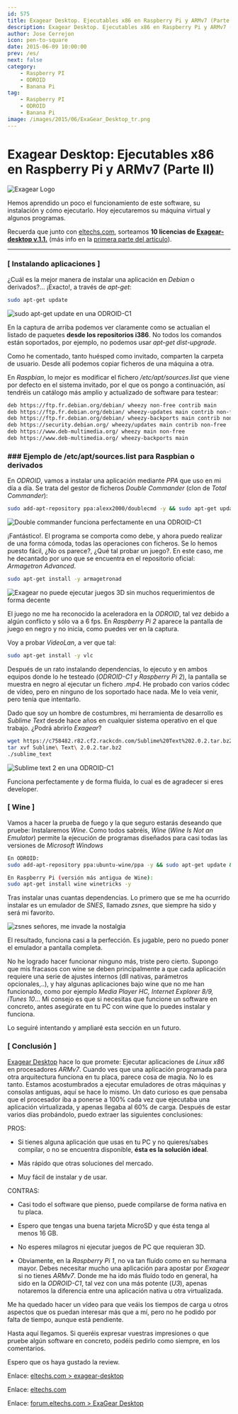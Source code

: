 ```yaml
---
id: 575
title: Exagear Desktop. Ejecutables x86 en Raspberry Pi y ARMv7 (Parte II)
description: Exagear Desktop. Ejecutables x86 en Raspberry Pi y ARMv7 (Parte II)
author: Jose Cerrejon
icon: pen-to-square
date: 2015-06-09 10:00:00
prev: /es/
next: false
category:
    - Raspberry PI
    - ODROID
    - Banana Pi
tag:
    - Raspberry PI
    - ODROID
    - Banana Pi
image: /images/2015/06/ExaGear_Desktop_tr.png
---
```


# Exagear Desktop: Ejecutables x86 en Raspberry Pi y ARMv7 (Parte II)

![Exagear Logo](/images/2015/06/ExaGear_Desktop_tr.png)

Hemos aprendido un poco el funcionamiento de este software, su instalación y cómo ejecutarlo. Hoy ejecutaremos su máquina virtual y algunos programas.

Recuerda que junto con [eltechs.com](https://eltechs.com/?utm_source=misapuntesde&utm_medium=post_part1&utm_campaign=ED_May2015_release), sorteamos **10 licencias de [Exagear-desktop v.1.1.](https://eltechs.com/product/exagear-desktop/?utm_source=misapuntesde&utm_medium=post_part1&utm_campaign=ED_May2015_release)** (más info en la [primera parte del artículo](/post.php?id=573)).

---

### [ Instalando aplicaciones ]

¿Cuál es la mejor manera de instalar una aplicación en _Debian_ o derivados?... ¡Exacto!, a través de _apt-get_:

```bash
sudo apt-get update
```

![sudo apt-get update en una ODROID-C1](/images/2015/06/updating_exagear.jpg "sudo apt-get update en una ODROID-C1")

En la captura de arriba podemos ver claramente como se actualian el listado de paquetes **desde los repositorios i386**. No todos los comandos están soportados, por ejemplo, no podemos usar _apt-get dist-upgrade_.

Como he comentado, tanto huésped como invitado, comparten la carpeta de usuario. Desde allí podemos copiar ficheros de una máquina a otra.

En _Raspbian_, lo mejor es modificar el fichero _/etc/apt/sources.list_ que viene por defecto en el sistema invitado, por el que os pongo a continuación, así tendréis un catálogo más amplio y actualizado de software para testear:

```bash
deb https://ftp.fr.debian.org/debian/ wheezy non-free contrib main
deb https://ftp.fr.debian.org/debian/ wheezy-updates main contrib non-free
deb https://ftp.fr.debian.org/debian/ wheezy-backports main contrib non-free
deb https://security.debian.org/ wheezy/updates main contrib non-free
deb https://www.deb-multimedia.org/ wheezy main non-free
deb https://www.deb-multimedia.org/ wheezy-backports main
```

### ### Ejemplo de /etc/apt/sources.list para Raspbian o derivados

En _ODROID_, vamos a instalar una aplicación mediante _PPA_ que uso en mi día a día. Se trata del gestor de ficheros _Double Commander_ (clon de _Total Commander_):

```bash
sudo add-apt-repository ppa:alexx2000/doublecmd -y && sudo apt-get update && sudo apt-get install -y doublecmd-gtk
```

![Double commander funciona perfectamente en una ODROID-C1](/images/2015/06/doublecmd.jpg "Double commander funciona perfectamente en una ODROID-C1")

¡Fantástico!. El programa se comporta como debe, y ahora puedo realizar de una forma cómoda, todas las operaciones con ficheros. Se lo hemos puesto fácil, ¿No os parece?, ¿Qué tal probar un juego?. En este caso, me he decantado por uno que se encuentra en el repositorio oficial: _Armagetron Advanced_.

```bash
sudo apt-get install -y armagetronad
```

![Exagear no puede ejecutar juegos 3D sin muchos requerimientos de forma decente](/images/2015/06/armagetron.jpg "Exagear no puede ejecutar juegos 3D sin muchos requerimientos de forma decente")

El juego no me ha reconocido la aceleradora en la _ODROID_, tal vez debido a algún conflicto y sólo va a 6 fps. En _Raspberry Pi 2_ aparece la pantalla de juego en negro y no inicia, como puedes ver en la captura.

Voy a probar _VideoLan_, a ver que tal:

```bash
sudo apt-get install -y vlc
```

Después de un rato instalando dependencias, lo ejecuto y en ambos equipos donde lo he testeado (_ODROID-C1 y Raspberry Pi 2_), la pantalla se muestra en negro al ejecutar un fichero _.mp4_. He probado con varios códec de vídeo, pero en ninguno de los soportado hace nada. Me lo veía venir, pero tenía que intentarlo.

Dado que soy un hombre de costumbres, mi herramienta de desarrollo es _Sublime Text_ desde hace años en cualquier sistema operativo en el que trabajo. ¿Podrá abrirlo _Exagear_?

```bash
wget https://c758482.r82.cf2.rackcdn.com/Sublime%20Text%202.0.2.tar.bz2
tar xvf Sublime\ Text\ 2.0.2.tar.bz2
./sublime_text
```

![Sublime text 2 en una ODROID-C1](/images/2015/06/sublime.jpg "Sublime text 2 en una ODROID-C1")

Funciona perfectamente y de forma fluída, lo cual es de agradecer si eres developer.

### [ Wine ]

Vamos a hacer la prueba de fuego y la que seguro estarás deseando que pruebe: Instalaremos _Wine_. Como todos sabréis, _Wine_ (_Wine Is Not an Emulator_) permite la ejecución de programas diseñados para casi todas las versiones de _Microsoft Windows_

```bash
En ODROID:
sudo add-apt-repository ppa:ubuntu-wine/ppa -y && sudo apt-get update && sudo apt-get install wine1.7 winetricks -y

En Raspberry Pi (versión más antigua de Wine):
sudo apt-get install wine winetricks -y
```

Tras instalar unas cuantas dependencias. Lo primero que se me ha ocurrido instalar es un emulador de _SNES_, llamado _zsnes_, que siempre ha sido y será mi favorito.

![zsnes señores, me invade la nostalgia](/images/2015/06/zsnes.jpg "zsnes señores, me invade la nostalgia")

El resultado, funciona casi a la perfección. Es jugable, pero no puedo poner el emulador a pantalla completa.

No he logrado hacer funcionar ninguno más, triste pero cierto. Supongo que mis fracasos con wine se deben principalmente a que cada aplicación requiere una serie de ajustes internos (dll nativas, parámetros opcionales,..), y hay algunas aplicaciones bajo wine que no me han funcionado, como por ejemplo _Media Player HC, Internet Explorer 8/9, iTunes 10_... Mi consejo es que si necesitas que funcione un software en concreto, antes asegúrate en tu PC con wine que lo puedes instalar y funciona.

Lo seguiré intentando y ampliaré esta sección en un futuro.

### [ Conclusión ]

[Exagear Desktop](https://eltechs.com/product/exagear-desktop/?utm_source=misapuntesde&utm_medium=post_part1&utm_campaign=ED_May2015_release) hace lo que promete: Ejecutar aplicaciones de _Linux x86_ en procesadores _ARMv7_. Cuando ves que una aplicación programada para otra arquitectura funciona en tu placa, parece cosa de magia. No lo es tanto. Estamos acostumbrados a ejecutar emuladores de otras máquinas y consolas antiguas, aquí se hace lo mismo. Un dato curioso es que pensaba que el procesador iba a ponerse a 100% cada vez que ejecutaba una aplicación virtualizada, y apenas llegaba al 60% de carga. Después de estar varios días probándolo, puedo extraer las siguientes conclusiones:

PROS:

-   Si tienes alguna aplicación que usas en tu PC y no quieres/sabes compilar, o no se encuentra disponible, **ésta es la solución ideal**.

-   Más rápido que otras soluciones del mercado.

-   Muy fácil de instalar y de usar.

CONTRAS:

-   Casi todo el software que pienso, puede compilarse de forma nativa en tu placa.

-   Espero que tengas una buena tarjeta MicroSD y que ésta tenga al menos 16 GB.

-   No esperes milagros ni ejecutar juegos de PC que requieran 3D.

-   Obviamente, en la _Raspberry Pi 1_, no va tan fluído como en su hermana mayor. Debes necesitar mucho una aplicación para apostar por _Exagear_ si no tienes _ARMv7_. Donde me ha ido más fluído todo en general, ha sido en la _ODROID-C1_, tal vez con una más potente (_U3_), apenas notaremos la diferencia entre una aplicación nativa u otra virtualizada.

Me ha quedado hacer un vídeo para que veáis los tiempos de carga u otros aspectos que os puedan interesar más que a mí, pero no he podido por falta de tiempo, aunque está pendiente.

Hasta aquí llegamos. Si queréis expresar vuestras impresiones o que pruebe algún software en concreto, podéis pedirlo como siempre, en los comentarios.

Espero que os haya gustado la review.

Enlace: [eltechs.com > exagear-desktop](https://eltechs.com/product/exagear-desktop/?utm_source=misapuntesde&utm_medium=post_part1&utm_campaign=ED_May2015_release)

Enlace: [eltechs.com](https://eltechs.com/?utm_source=misapuntesde&utm_medium=post_part1&utm_campaign=ED_May2015_release)

Enlace: [forum.eltechs.com > ExaGear Desktop](https://forum.eltechs.com/viewforum.php?f=4&sid=4cf5f1b3dc6734f54787c7dee2e5c842)
